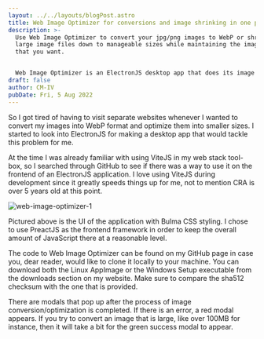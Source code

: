 ```yaml
---
layout: ../../layouts/blogPost.astro
title: Web Image Optimizer for conversions and image shrinking in one place
description: >-
  Use Web Image Optimizer to convert your jpg/png images to WebP or shrink your
  large image files down to manageable sizes while maintaining the image quality
  that you want.


  Web Image Optimizer is an ElectronJS desktop app that does its image processing calculations with NodeJS in the backend of the app, effectively keeping good security practices in mind.
draft: false
author: CM-IV
pubDate: Fri, 5 Aug 2022
---
```


So I got tired of having to visit separate websites whenever I wanted to convert my images into WebP format and optimize them into smaller sizes.  I started to look into ElectronJS for making a desktop app that would tackle this problem for me.

At the time I was already familiar with using ViteJS in my web stack tool-box, so I searched through GitHub to see if there was a way to use it on the frontend of an ElectronJS application.  I love using ViteJS during development since it greatly speeds things up for me, not to mention CRA is over 5 years old at this point.


<img class="image" alt="web-image-optimizer-1" src="https://ik.imagekit.io/xbkhabiqcy9/img/wio_r0nJDt3jS.webp?ik-sdk-version=javascript-1.4.3&updatedAt=1659720463963" width={860} height={392} alt="Web Image Optimizer Photo 1" />

Pictured above is the UI of the application with Bulma CSS styling.  I chose to use PreactJS as the frontend framework in order to keep the overall amount of JavaScript there at a reasonable level.

The code to Web Image Optimizer can be found on my GitHub page in case you, dear reader, would like to clone it locally to your machine.  You can download both the Linux AppImage or the Windows Setup executable from the downloads section on my website.  Make sure to compare the sha512 checksum with the one that is provided.

There are modals that pop up after the process of image conversion/optimization is completed.  If there is an error, a red modal appears.  If you try to convert an image that is large, like over 100MB for instance, then it will take a bit for the green success modal to appear.